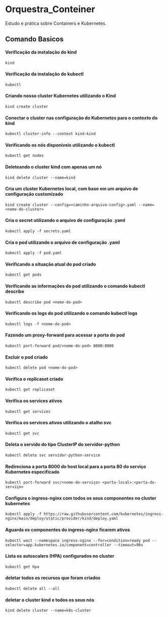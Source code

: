 # Orquestra_Conteiner
Estudo e prática sobre Containers e Kubernetes.

## Comando Basicos

#### Verificação da instalação do kind
`kind`

#### Verificação da instalação do kubectl
`kubectl`

#### Criando nosso cluster Kubernetes utilizando o Kind
`kind create cluster`

#### Conectar o cluster nas configuração do Kubernetes para o contexto do kind
`kubectl cluster-info --context kind-kind`

#### Verificando os nós disponíveis utilizando o kubectl
`kubectl get nodes`

#### Deleteando o cluster kind com apenas um nó
`kind delete cluster --name=kind`

#### Cria um cluster Kubernetes local, com base em um arquivo de configuração customizado
`kind create cluster --config=<caminho-arquivo-config>.yaml --name=<nome-do-cluster>`

#### Cria o secret utilizando o arquivo de configuração .yaml
`kubectl apply -f secrets.yaml`

#### Cria o pod utilizando o arquivo de configuração .yaml
`kubectl apply -f pod.yaml`

#### Verificando a situação atual do pod criado
`kubectl get pods`

#### Verificando as informações do pod utilizando o comando kubectl describe
`kubectl describe pod <nome-do-pod>`

#### Verificando os logs do pod utilizando o comando kubectl logs
`kubectl logs -f <nome-do-pod>`

#### Fazendo um proxy-forward para acessar a porta do pod
`kubectl port-forward pod/<nome-do-pod> 8000:8000`

#### Excluir o pod criado
`kubectl delete pod <nome-do-pod>`

#### Verifica o replicaset criado
`kubectl get replicaset`

#### Verifica os services ativos
`kubectl get services`

#### Verifica os services ativos utilizando o atalho svc
`kubectl get svc`

#### Deleta  o servido do tipo ClusterIP do servidor-python
`kubectl delete svc servidor-python-service`

#### Redireciona a porta 8000 do host local para a porta 80 do serviço Kubernetes especificado
`kubectl port-forward svc/<nome-do-serviço> <porta-local>:<porta-do-serviço>`

#### Configura o ingress-nginx com todos os seus componentes no cluster kubernetes
`kubectl apply -f https://raw.githubusercontent.com/kubernetes/ingress-nginx/main/deploy/static/provider/kind/deploy.yaml`

#### Aguarda os componentes do ingress-nginx ficarem ativos
`kubectl wait --namespace ingress-nginx --for=condition=ready pod --selector=app.kubernetes.io/component=controller --timeout=90s`

#### Lista os autoscalers (HPA) configurados no cluster
`kubectl get hpa`

#### deletar todos os recursos que foram criados
`kubectl delete all --all`

#### deletar o cluster kind e todos os seus nós
`kind delete cluster --name=k8s-cluster`
